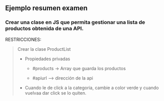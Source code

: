 ## Ejemplo resumen examen

### Crear una clase en JS que permita gestionar una lista de productos obtenida de una API.


RESTRICCIONES:
    
>  Crear la clase ProductList
>
> - Propiedades privadas
>
>   + #products -> Array que guarda los productos
>
>   + #apiurl --> dirección de la api 
>
> - Cuando le de click a la categoria, cambie a color verde y cuando vuelvaa dar click se lo quiten.
> 